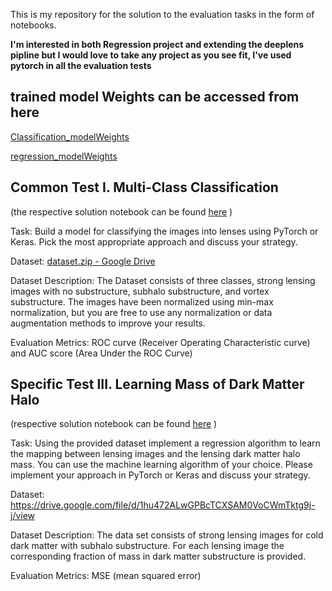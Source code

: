 This is my repository for the solution to the evaluation tasks in the form of notebooks.

**I'm interested in both Regression project and extending the deeplens pipline but I would love to take any project as you see fit, I've used pytorch in all the evaluation tests**


## trained model Weights can be accessed from here

[Classification_modelWeights](https://drive.google.com/file/d/1QPdJI2yWdM47B_j4vULs4ObhGXIRjFZU/view?usp=sharing)

[regression_modelWeights](https://drive.google.com/file/d/1fvR47IPpZGlhsT0P59nuj3WDcrEMZh-u/view?usp=sharing)


## Common Test I. Multi-Class Classification 

(the respective solution notebook can be found [here](https://github.com/sam5658/DeepLense/blob/main/Classification.ipynb) )

Task: Build a model for classifying the images into lenses using PyTorch or Keras. Pick the most appropriate approach and discuss your strategy.

Dataset: [dataset.zip - Google Drive](https://drive.google.com/file/d/1B_UZtU4W65ZViTJsLeFfvK-xXCYUhw2A/view)

Dataset Description: The Dataset consists of three classes, strong lensing images with no substructure, subhalo substructure, and vortex substructure. The images have been normalized using min-max normalization, but you are free to use any normalization or data augmentation methods to improve your results.

Evaluation Metrics: ROC curve (Receiver Operating Characteristic curve) and AUC score (Area Under the ROC Curve) 


## Specific Test III. Learning Mass of Dark Matter Halo 

(respective solution notebook can be found [here](https://github.com/sam5658/DeepLense/regression.ipynb) )

Task: Using the provided dataset implement a regression algorithm to learn the mapping between lensing images and the lensing dark matter halo mass. You can use the machine learning algorithm of your choice.  Please implement your approach in PyTorch or Keras and discuss your strategy.	

Dataset: https://drive.google.com/file/d/1hu472ALwGPBcTCXSAM0VoCWmTktg9j-j/view

Dataset Description: The data set consists of strong lensing images for cold dark matter with subhalo substructure. For each lensing image the corresponding fraction of mass in dark matter substructure is provided.

Evaluation Metrics: MSE (mean squared error)
